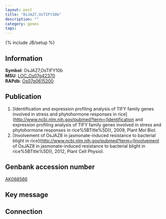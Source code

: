 ```yaml
---
layout: post
title: "OsJAZ7,OsTIFY10b"
description: ""
category: genes
tags: 
---
```

{% include JB/setup %}

## Information
__Symbol__: OsJAZ7,OsTIFY10b  
__MSU__: [LOC_Os07g42370](http://rice.plantbiology.msu.edu/cgi-bin/ORF_infopage.cgi?orf=LOC_Os07g42370)  
__RAPdb__: [Os07g0615200](http://rapdb.dna.affrc.go.jp/viewer/gbrowse_details/irgsp1?name=Os07g0615200)  

## Publication
1. [Identification and expression profiling analysis of TIFY family genes involved in stress and phytohormone responses in rice](http://www.ncbi.nlm.nih.gov/pubmed?term=(Identification and expression profiling analysis of TIFY family genes involved in stress and phytohormone responses in rice%5BTitle%5D)), 2009, Plant Mol Biol.
2. [Involvement of OsJAZ8 in jasmonate-induced resistance to bacterial blight in rice](http://www.ncbi.nlm.nih.gov/pubmed?term=(Involvement of OsJAZ8 in jasmonate-induced resistance to bacterial blight in rice%5BTitle%5D)), 2012, Plant Cell Physiol.

## Genbank accession number
[AK068566](http://www.ncbi.nlm.nih.gov/nuccore/AK068566)

## Key message

## Connection


